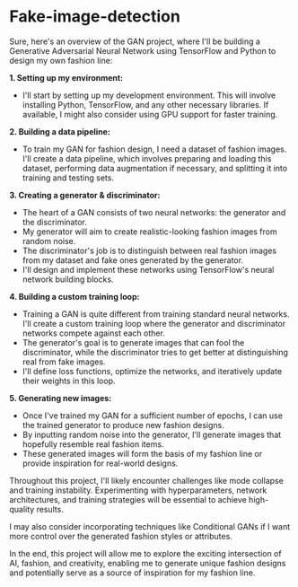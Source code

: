 # Fake-image-detection
Sure, here's an overview of the GAN project, where I'll be building a Generative Adversarial Neural Network using TensorFlow and Python to design my own fashion line:

**1. Setting up my environment:**
   - I'll start by setting up my development environment. This will involve installing Python, TensorFlow, and any other necessary libraries. If available, I might also consider using GPU support for faster training.

**2. Building a data pipeline:**
   - To train my GAN for fashion design, I need a dataset of fashion images. I'll create a data pipeline, which involves preparing and loading this dataset, performing data augmentation if necessary, and splitting it into training and testing sets.

**3. Creating a generator & discriminator:**
   - The heart of a GAN consists of two neural networks: the generator and the discriminator.
   - My generator will aim to create realistic-looking fashion images from random noise.
   - The discriminator's job is to distinguish between real fashion images from my dataset and fake ones generated by the generator.
   - I'll design and implement these networks using TensorFlow's neural network building blocks.

**4. Building a custom training loop:**
   - Training a GAN is quite different from training standard neural networks. I'll create a custom training loop where the generator and discriminator networks compete against each other.
   - The generator's goal is to generate images that can fool the discriminator, while the discriminator tries to get better at distinguishing real from fake images.
   - I'll define loss functions, optimize the networks, and iteratively update their weights in this loop.

**5. Generating new images:**
   - Once I've trained my GAN for a sufficient number of epochs, I can use the trained generator to produce new fashion designs.
   - By inputting random noise into the generator, I'll generate images that hopefully resemble real fashion items.
   - These generated images will form the basis of my fashion line or provide inspiration for real-world designs.

Throughout this project, I'll likely encounter challenges like mode collapse and training instability. Experimenting with hyperparameters, network architectures, and training strategies will be essential to achieve high-quality results.

I may also consider incorporating techniques like Conditional GANs if I want more control over the generated fashion styles or attributes.

In the end, this project will allow me to explore the exciting intersection of AI, fashion, and creativity, enabling me to generate unique fashion designs and potentially serve as a source of inspiration for my fashion line.
